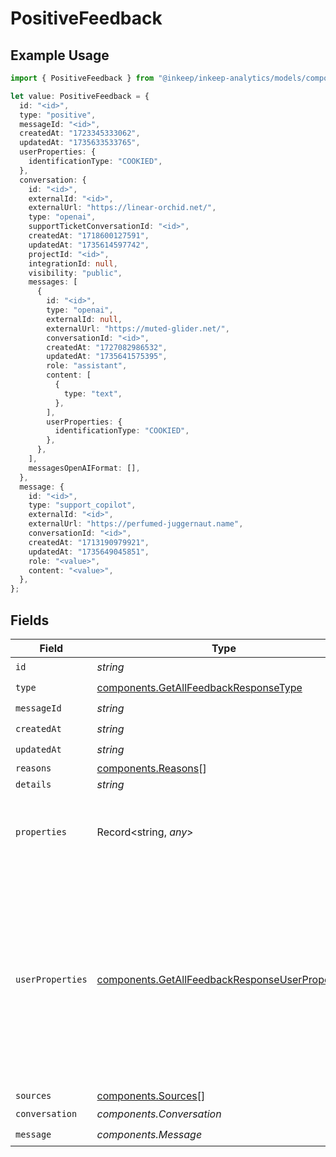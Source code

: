 # PositiveFeedback

## Example Usage

```typescript
import { PositiveFeedback } from "@inkeep/inkeep-analytics/models/components";

let value: PositiveFeedback = {
  id: "<id>",
  type: "positive",
  messageId: "<id>",
  createdAt: "1723345333062",
  updatedAt: "1735633533765",
  userProperties: {
    identificationType: "COOKIED",
  },
  conversation: {
    id: "<id>",
    externalId: "<id>",
    externalUrl: "https://linear-orchid.net/",
    type: "openai",
    supportTicketConversationId: "<id>",
    createdAt: "1718600127591",
    updatedAt: "1735614597742",
    projectId: "<id>",
    integrationId: null,
    visibility: "public",
    messages: [
      {
        id: "<id>",
        type: "openai",
        externalId: null,
        externalUrl: "https://muted-glider.net/",
        conversationId: "<id>",
        createdAt: "1727082986532",
        updatedAt: "1735641575395",
        role: "assistant",
        content: [
          {
            type: "text",
          },
        ],
        userProperties: {
          identificationType: "COOKIED",
        },
      },
    ],
    messagesOpenAIFormat: [],
  },
  message: {
    id: "<id>",
    type: "support_copilot",
    externalId: "<id>",
    externalUrl: "https://perfumed-juggernaut.name",
    conversationId: "<id>",
    createdAt: "1713190979921",
    updatedAt: "1735649045851",
    role: "<value>",
    content: "<value>",
  },
};
```

## Fields

| Field                                                                                                                                                                    | Type                                                                                                                                                                     | Required                                                                                                                                                                 | Description                                                                                                                                                              |
| ------------------------------------------------------------------------------------------------------------------------------------------------------------------------ | ------------------------------------------------------------------------------------------------------------------------------------------------------------------------ | ------------------------------------------------------------------------------------------------------------------------------------------------------------------------ | ------------------------------------------------------------------------------------------------------------------------------------------------------------------------ |
| `id`                                                                                                                                                                     | *string*                                                                                                                                                                 | :heavy_check_mark:                                                                                                                                                       | N/A                                                                                                                                                                      |
| `type`                                                                                                                                                                   | [components.GetAllFeedbackResponseType](../../models/components/getallfeedbackresponsetype.md)                                                                           | :heavy_check_mark:                                                                                                                                                       | N/A                                                                                                                                                                      |
| `messageId`                                                                                                                                                              | *string*                                                                                                                                                                 | :heavy_check_mark:                                                                                                                                                       | N/A                                                                                                                                                                      |
| `createdAt`                                                                                                                                                              | *string*                                                                                                                                                                 | :heavy_check_mark:                                                                                                                                                       | N/A                                                                                                                                                                      |
| `updatedAt`                                                                                                                                                              | *string*                                                                                                                                                                 | :heavy_check_mark:                                                                                                                                                       | N/A                                                                                                                                                                      |
| `reasons`                                                                                                                                                                | [components.Reasons](../../models/components/reasons.md)[]                                                                                                               | :heavy_minus_sign:                                                                                                                                                       | N/A                                                                                                                                                                      |
| `details`                                                                                                                                                                | *string*                                                                                                                                                                 | :heavy_minus_sign:                                                                                                                                                       | N/A                                                                                                                                                                      |
| `properties`                                                                                                                                                             | Record<string, *any*>                                                                                                                                                    | :heavy_minus_sign:                                                                                                                                                       | A customizable collection of custom properties or attributes.                                                                                                            |
| `userProperties`                                                                                                                                                         | [components.GetAllFeedbackResponseUserProperties](../../models/components/getallfeedbackresponseuserproperties.md)                                                       | :heavy_minus_sign:                                                                                                                                                       | A customizable collection of custom properties or attributes. Some properties have first class support for the Inkeep Portal or Widget and are noted in the description. |
| `sources`                                                                                                                                                                | [components.Sources](../../models/components/sources.md)[]                                                                                                               | :heavy_minus_sign:                                                                                                                                                       | N/A                                                                                                                                                                      |
| `conversation`                                                                                                                                                           | *components.Conversation*                                                                                                                                                | :heavy_check_mark:                                                                                                                                                       | N/A                                                                                                                                                                      |
| `message`                                                                                                                                                                | *components.Message*                                                                                                                                                     | :heavy_check_mark:                                                                                                                                                       | N/A                                                                                                                                                                      |